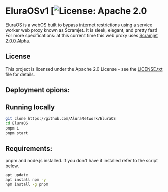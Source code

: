 # EluraOSv1 [![License: Apache 2.0](https://img.shields.io/badge/License-Apache%202.0-blue.svg)
EluraOS is a webOS built to bypass internet restrictions using a service worker web proxy known as Scramjet. It is sleek, elegant, and pretty fast!
For more specifications: at this current time this web proxy uses [Scramjet 2.0.0 Alpha](https://github.com/MercuryWorkshop/scramjet/releases/download/latest/mercuryworkshop-scramjet-2.0.0-alpha.tgz).

## License
This project is licensed under the Apache 2.0 License - see the [LICENSE.txt](https://github.com/AluraNetwork/EluraOS/blob/main/LICENSE) file for details.


## Deployment opions:
## Running locally

```sh
git clone https://github.com/AluraNetwork/EluraOS
cd EluraOS
pnpm i
pnpm start
```
## Requirements:
pnpm and node.js installed. If you don't have it installed refer to the script below.

```sh
apt update
apt install npm -y
npm install -g pnpm
```
